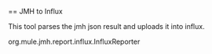== JMH to Influx

This tool parses the jmh json result and uploads it into influx.

org.mule.jmh.report.influx.InfluxReporter <reportPath> <dataBaseName> <influxUrl> <influxUserName> <influxPassword>